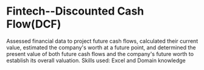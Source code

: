 # Fintech--Discounted Cash Flow(DCF)
Assessed financial data to project future cash flows, calculated their current value, estimated the company's worth at a future point, and determined the present value of both future cash flows and the company's future worth to establish its overall valuation.
Skills used: Excel and Domain knowledge
